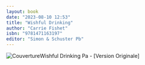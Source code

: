 ```yaml
---
layout: book
date: "2023-08-10 12:53"
title: "Wishful Drinking"
author: "Carrie Fishet"
isbn: "9781471163197"
editor: "Simon & Schuster Pb"
---
```

![Couverture](/img/9781471163197.jpg)Wishful Drinking Pa - [Version Originale]